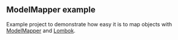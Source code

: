 ## ModelMapper example

Example project to demonstrate how easy it is to map objects with [ModelMapper](http://modelmapper.org) and [Lombok](https://projectlombok.org).